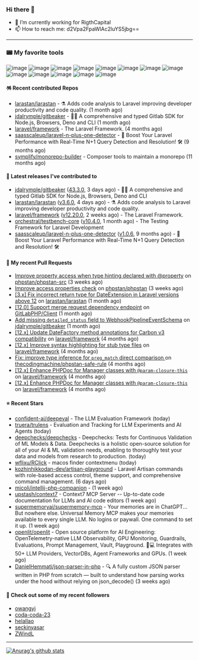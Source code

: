 ### Hi there 👋

- 🔭 I’m currently working for RigthCapital
- 📫 How to reach me: d2Vpa2FpaWlAc2luYS5jbg==

---

### 📟 My favorite tools
![image](https://img.shields.io/badge/Laravel-FF2D20?style=for-the-badge&logo=laravel&logoColor=white)
![image](http://img.shields.io/badge/-PHPStorm-181717?style=for-the-badge&logo=phpstorm&logoColor=white)
![image](https://img.shields.io/badge/Github%20Actions-282a2e?style=for-the-badge&logo=githubactions&logoColor=367cfe)
![image](https://img.shields.io/badge/Jira-0052CC?style=for-the-badge&logo=Jira&logoColor=white)
![image](https://img.shields.io/badge/Sentry-black?style=for-the-badge&logo=Sentry&logoColor=#362D59)
![image](https://img.shields.io/badge/ChatGPT-74aa9c?style=for-the-badge&logo=openai&logoColor=white)
![image](https://img.shields.io/badge/Medium-12100E?style=for-the-badge&logo=medium&logoColor=white)
![image](https://img.shields.io/badge/RSS-FFA500?style=for-the-badge&logo=rss&logoColor=white)
![image](https://img.shields.io/badge/Amazon_AWS-FF9900?style=for-the-badge&logo=amazonaws&logoColor=white)
![image](https://img.shields.io/badge/Slack-4A154B?style=for-the-badge&logo=slack&logoColor=white)
![image](https://img.shields.io/badge/Zoom-2D8CFF?style=for-the-badge&logo=zoom&logoColor=white)
![image](https://img.shields.io/badge/Netflix-E50914?style=for-the-badge&logo=netflix&logoColor=white)
![image](https://img.shields.io/badge/Spotify-1ED760?&style=for-the-badge&logo=spotify&logoColor=white)

#### 🪅 Recent contributed Repos

- [larastan/larastan](https://github.com/larastan/larastan) - ⚗️ Adds code analysis to Laravel improving developer productivity and code quality. (1 month ago)
- [jdalrymple/gitbeaker](https://github.com/jdalrymple/gitbeaker) - 🦊🧪 A comprehensive and typed Gitlab SDK for Node.js, Browsers, Deno and CLI  (1 month ago)
- [laravel/framework](https://github.com/laravel/framework) - The Laravel Framework. (4 months ago)
- [saasscaleup/laravel-n-plus-one-detector](https://github.com/saasscaleup/laravel-n-plus-one-detector) - 🚀 Boost Your Laravel Performance with Real-Time N&#43;1 Query Detection and Resolution! 🛠️ (9 months ago)
- [symplify/monorepo-builder](https://github.com/symplify/monorepo-builder) - Composer tools to maintain a monorepo (11 months ago)

#### 🔭 Latest releases I've contributed to

- [jdalrymple/gitbeaker](https://github.com/jdalrymple/gitbeaker) ([43.3.0](https://github.com/jdalrymple/gitbeaker/releases/tag/43.3.0), 3 days ago) - 🦊🧪 A comprehensive and typed Gitlab SDK for Node.js, Browsers, Deno and CLI 
- [larastan/larastan](https://github.com/larastan/larastan) ([v3.6.0](https://github.com/larastan/larastan/releases/tag/v3.6.0), 4 days ago) - ⚗️ Adds code analysis to Laravel improving developer productivity and code quality.
- [laravel/framework](https://github.com/laravel/framework) ([v12.20.0](https://github.com/laravel/framework/releases/tag/v12.20.0), 2 weeks ago) - The Laravel Framework.
- [orchestral/testbench-core](https://github.com/orchestral/testbench-core) ([v10.4.0](https://github.com/orchestral/testbench-core/releases/tag/v10.4.0), 1 month ago) - The Testing Framework for Laravel Development
- [saasscaleup/laravel-n-plus-one-detector](https://github.com/saasscaleup/laravel-n-plus-one-detector) ([v1.0.6](https://github.com/saasscaleup/laravel-n-plus-one-detector/releases/tag/v1.0.6), 9 months ago) - 🚀 Boost Your Laravel Performance with Real-Time N&#43;1 Query Detection and Resolution! 🛠️

#### 🔨 My recent Pull Requests

- [Improve property access when type hinting declared with @property](https://github.com/phpstan/phpstan-src/pull/4075) on [phpstan/phpstan-src](https://github.com/phpstan/phpstan-src) (3 weeks ago)
- [Improve access properties check](https://github.com/phpstan/phpstan/pull/13191) on [phpstan/phpstan](https://github.com/phpstan/phpstan) (3 weeks ago)
- [[3.x] Fix incorrect return type for DateExtension in Laravel versions above 12](https://github.com/larastan/larastan/pull/2299) on [larastan/larastan](https://github.com/larastan/larastan) (1 month ago)
- [[12.0] Support merge request dependency endpoint](https://github.com/GitLabPHP/Client/pull/835) on [GitLabPHP/Client](https://github.com/GitLabPHP/Client) (1 month ago)
- [Add missing `detailed_status` field to WebhookPipelineEventSchema](https://github.com/jdalrymple/gitbeaker/pull/3729) on [jdalrymple/gitbeaker](https://github.com/jdalrymple/gitbeaker) (1 month ago)
- [[12.x] Update DateFactory method annotations for Carbon v3 compatibility](https://github.com/laravel/framework/pull/55151) on [laravel/framework](https://github.com/laravel/framework) (4 months ago)
- [[12.x] Improve syntax highlighting for stub type files](https://github.com/laravel/framework/pull/55094) on [laravel/framework](https://github.com/laravel/framework) (4 months ago)
- [Fix: improve type inference for `preg_match` direct comparison ](https://github.com/thecodingmachine/phpstan-safe-rule/pull/58) on [thecodingmachine/phpstan-safe-rule](https://github.com/thecodingmachine/phpstan-safe-rule) (4 months ago)
- [[12.x] Enhance PHPDoc for Manager classes with `@param-closure-this`](https://github.com/laravel/framework/pull/55002) on [laravel/framework](https://github.com/laravel/framework) (4 months ago)
- [[12.x] Enhance PHPDoc for Manager classes with `@param-closure-this`](https://github.com/laravel/framework/pull/55001) on [laravel/framework](https://github.com/laravel/framework) (4 months ago)

#### ⭐ Recent Stars

- [confident-ai/deepeval](https://github.com/confident-ai/deepeval) - The LLM Evaluation Framework (today)
- [truera/trulens](https://github.com/truera/trulens) - Evaluation and Tracking for LLM Experiments and AI Agents (today)
- [deepchecks/deepchecks](https://github.com/deepchecks/deepchecks) - Deepchecks: Tests for Continuous Validation of ML Models &amp; Data. Deepchecks is a holistic open-source solution for all of your AI &amp; ML validation needs, enabling to thoroughly test your data and models from research to production. (today)
- [wflixu/RClick](https://github.com/wflixu/RClick) - macos finder  contextmenu (today)
- [kozhinhikkodan-dev/artisan-playground](https://github.com/kozhinhikkodan-dev/artisan-playground) - Laravel Artisan commands with role-based access control, theme support, and comprehensive command management. (6 days ago)
- [micoli/intellij-php-companion](https://github.com/micoli/intellij-php-companion) -  (1 week ago)
- [upstash/context7](https://github.com/upstash/context7) - Context7 MCP Server -- Up-to-date code documentation for LLMs and AI code editors (1 week ago)
- [supermemoryai/supermemory-mcp](https://github.com/supermemoryai/supermemory-mcp) - Your memories are in ChatGPT... But nowhere else. Universal Memory MCP makes your memories available to every single LLM. No logins or paywall. One command to set it up. (1 week ago)
- [openlit/openlit](https://github.com/openlit/openlit) - Open source platform for AI Engineering: OpenTelemetry-native LLM Observability, GPU Monitoring, Guardrails, Evaluations, Prompt Management, Vault, Playground. 🚀💻 Integrates with 50&#43; LLM Providers, VectorDBs, Agent Frameworks and GPUs. (1 week ago)
- [DanielHemmati/json-parser-in-php](https://github.com/DanielHemmati/json-parser-in-php) - 🔍 A fully custom JSON parser written in PHP from scratch — built to understand how parsing works under the hood without relying on json_decode() (3 weeks ago)

#### 👯 Check out some of my recent followers

- [owangyi](https://github.com/owangyi)
- [coda-coda-23](https://github.com/coda-coda-23)
- [helallao](https://github.com/helallao)
- [seckinyasar](https://github.com/seckinyasar)
- [ZWindL](https://github.com/ZWindL)


---



[![Anurag's github stats](https://github-readme-stats.vercel.app/api?username=kayw-geek&show_icons=true&theme=onedark)](https://github.com/kayw-geek)
